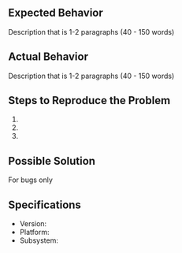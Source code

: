 ## Expected Behavior
Description that is 1-2 paragraphs (40 - 150 words)

## Actual Behavior
Description that is 1-2 paragraphs (40 - 150 words)

## Steps to Reproduce the Problem

  1.
  1.
  1.

## Possible Solution
For bugs only

## Specifications
  - Version:
  - Platform:
  - Subsystem:
